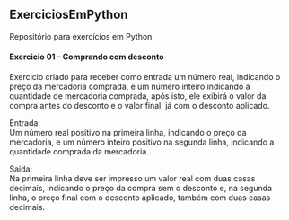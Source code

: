 ## ExerciciosEmPython
 Repositório para exercícios em Python

#### Exercicio 01 - Comprando com desconto

Exercicio criado para receber como entrada um número real, indicando o preço da mercadoria comprada, e um número inteiro indicando a quantidade de mercadoria comprada, após isto, ele exibirá o valor da compra antes do desconto e o valor final, já com o desconto aplicado.

Entrada:<br>
Um número real positivo na primeira linha, indicando o preço da mercadoria, e um número inteiro positivo na segunda linha, indicando a quantidade comprada da mercadoria.

Saída:<br> 
Na primeira linha deve ser impresso um valor real com duas casas decimais, indicando o preço da compra sem o desconto e, na segunda linha, o preço final com o desconto aplicado, também com duas casas decimais.
